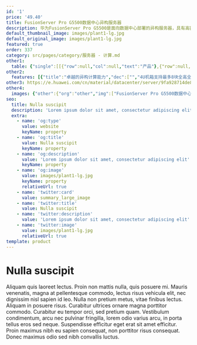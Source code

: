 ```yaml
---
id: '1'
price: '49.40'
title: FusionServer Pro G5500数据中心异构服务器
description: 华为FusionServer Pro G5500是面向数据中心部署的异构服务器，具有高密的异构计算能力，支持GPUDirect RDMA和P2P；支持一键切换异构拓扑，为多样化应用负载提供最优的异构拓扑配置；基于全模块化设计，支持CPU和异构部件的长期演进。FusionServer Pro G5500是适配AI、HPC、智能云、视频分析和数据库加速等应用场景的最佳异构计算平台。
default_thumbnail_image: images/plant1-lg.jpg
default_original_image: images/plant1-lg.jpg
featured: true
order: 337
category: src/pages/category/服务器 - 计算.md
other1: 
  table: {"single":[[{"row":null,"col":null,"text":"产品"},{"row":null,"col":null,"text":"G5500机箱"}],[{"row":null,"col":null,"text":"节点支持"},{"row":null,"col":null,"text":"支持1个全宽或2个半宽异构计算节点"}],[{"row":null,"col":null,"text":"电源"},{"row":null,"col":null,"text":"4个80 PLUS 白金2200W AC热拔插电源模块\n支持N+N冗余配置\n"}],[{"row":null,"col":null,"text":"风扇"},{"row":null,"col":null,"text":"6个热插拔智能风扇模块\n支持N+1冗余配置"}],[{"row":null,"col":null,"text":"PCIe扩展"},{"row":null,"col":null,"text":"支持4个PCIe Gen3 x16 半高半长网卡(IB/OPA/以太)"}],[{"row":null,"col":null,"text":"管理"},{"row":null,"col":null,"text":"支持汇聚管理网口"}],[{"row":null,"col":null,"text":"供电"},{"row":null,"col":null,"text":"110V/220V AC 或240V HVDC"}],[{"row":null,"col":null,"text":"尺寸(宽x深x高)"},{"row":null,"col":null,"text":"447mm*790mm*175mm"}]]}
other2:
  features: [{"title":"卓越的异构计算能力","dec":["","4U机箱支持最多8块全高全长、双槽位、功耗最高350W或 32块半高半长、单槽位、功耗最高75W的异构加速卡\n支持GPUDirect RDMA和Peer-to-Peer。",""]},{"title":"灵活的异构拓扑配置","dec":["","支持1个全宽或2个半宽异构计算节点；支持一键切换拓扑，支持CPU/GPU配置比为1:2、1:4、1:8的多种拓扑。",""]},{"title":"全模块化设计","dec":["","采用解耦的CPU模块和异构模块设计，支持CPU和异构部件的长期演进；电源、硬盘、风扇模块化，支持热插拔和冗余备份。",""]}]
other3: https://e.huawei.com/cn/material/datacenter/server/9fa928714de8405099ebd7f9779be1fd
other4:
  images: {"other":{"org":"other","img":["FusionServer Pro G5500数据中心异构服务器.png"]}}
seo:
  title: Nulla suscipit
  description: 'Lorem ipsum dolor sit amet, consectetur adipiscing elit'
  extra:
    - name: 'og:type'
      value: website
      keyName: property
    - name: 'og:title'
      value: Nulla suscipit
      keyName: property
    - name: 'og:description'
      value: 'Lorem ipsum dolor sit amet, consectetur adipiscing elit'
      keyName: property
    - name: 'og:image'
      value: images/plant1-lg.jpg
      keyName: property
      relativeUrl: true
    - name: 'twitter:card'
      value: summary_large_image
    - name: 'twitter:title'
      value: Nulla suscipit
    - name: 'twitter:description'
      value: 'Lorem ipsum dolor sit amet, consectetur adipiscing elit'
    - name: 'twitter:image'
      value: images/plant1-lg.jpg
      relativeUrl: true
template: product
---
```


# Nulla suscipit

Aliquam quis laoreet lectus. Proin non mattis nulla, quis posuere mi. Mauris venenatis, magna at pellentesque commodo, lectus risus vehicula elit, nec dignissim nisl sapien id leo. Nulla non pretium metus, vitae finibus lectus. Aliquam in posuere risus. Curabitur ultrices ornare magna porttitor commodo. Curabitur eu tempor orci, sed pretium quam. Vestibulum condimentum, arcu nec pulvinar fringilla, lorem odio varius arcu, in porta tellus eros sed neque. Suspendisse efficitur eget erat sit amet efficitur. Proin maximus nibh eu sapien consequat, non porttitor risus consequat. Donec maximus odio sed nibh convallis luctus.